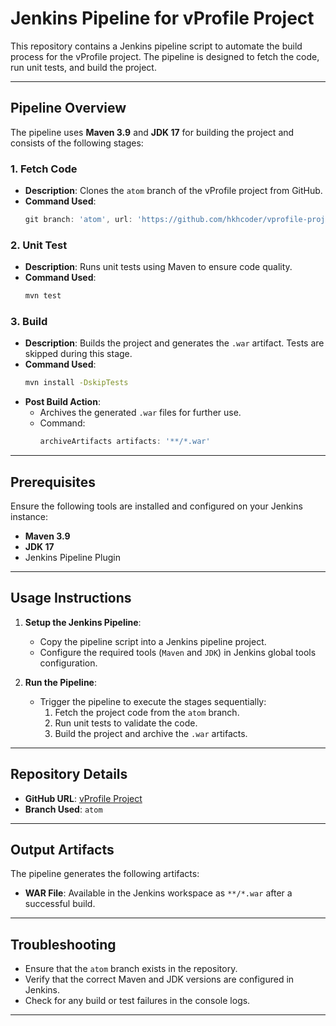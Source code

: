 # Jenkins Pipeline for vProfile Project

This repository contains a Jenkins pipeline script to automate the build process for the vProfile project. The pipeline is designed to fetch the code, run unit tests, and build the project.

---

## Pipeline Overview

The pipeline uses **Maven 3.9** and **JDK 17** for building the project and consists of the following stages:

### 1. **Fetch Code**
- **Description**: Clones the `atom` branch of the vProfile project from GitHub.
- **Command Used**:
  ```groovy
  git branch: 'atom', url: 'https://github.com/hkhcoder/vprofile-project.git'
  ```

### 2. **Unit Test**
- **Description**: Runs unit tests using Maven to ensure code quality.
- **Command Used**:
  ```bash
  mvn test
  ```

### 3. **Build**
- **Description**: Builds the project and generates the `.war` artifact. Tests are skipped during this stage.
- **Command Used**:
  ```bash
  mvn install -DskipTests
  ```
- **Post Build Action**:
  - Archives the generated `.war` files for further use.
  - Command:
    ```groovy
    archiveArtifacts artifacts: '**/*.war'
    ```

---

## Prerequisites

Ensure the following tools are installed and configured on your Jenkins instance:

- **Maven 3.9**
- **JDK 17**
- Jenkins Pipeline Plugin

---

## Usage Instructions

1. **Setup the Jenkins Pipeline**:
   - Copy the pipeline script into a Jenkins pipeline project.
   - Configure the required tools (`Maven` and `JDK`) in Jenkins global tools configuration.

2. **Run the Pipeline**:
   - Trigger the pipeline to execute the stages sequentially:
     1. Fetch the project code from the `atom` branch.
     2. Run unit tests to validate the code.
     3. Build the project and archive the `.war` artifacts.

---

## Repository Details

- **GitHub URL**: [vProfile Project](https://github.com/hkhcoder/vprofile-project.git)
- **Branch Used**: `atom`

---

## Output Artifacts

The pipeline generates the following artifacts:

- **WAR File**: Available in the Jenkins workspace as `**/*.war` after a successful build.

---

## Troubleshooting

- Ensure that the `atom` branch exists in the repository.
- Verify that the correct Maven and JDK versions are configured in Jenkins.
- Check for any build or test failures in the console logs.

---